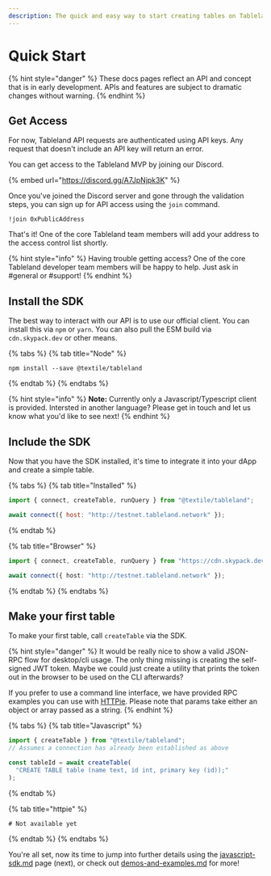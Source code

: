 ```yaml
---
description: The quick and easy way to start creating tables on Tableland.
---
```


# Quick Start

{% hint style="danger" %}
These docs pages reflect an API and concept that is in early development. APIs and features are subject to dramatic changes without warning.
{% endhint %}

## Get Access

For now, Tableland API requests are authenticated using API keys. Any request that doesn't include an API key will return an error.

You can get access to the Tableland MVP by joining our Discord.

{% embed url="https://discord.gg/A7JpNjpk3K" %}

Once you've joined the Discord server and gone through the validation steps, you can sign up for API access using the `join` command.

```
!join 0xPublicAddress
```

That's it! One of the core Tableland team members will add your address to the access control list shortly.

{% hint style="info" %}
Having trouble getting access? One of the core Tableland developer team members will be happy to help. Just ask in #general or #support!
{% endhint %}

## Install the SDK

The best way to interact with our API is to use our official client. You can install this via `npm` or `yarn`. You can also pull the ESM build via `cdn.skypack.dev` or other means.

{% tabs %}
{% tab title="Node" %}
```
npm install --save @textile/tableland
```
{% endtab %}
{% endtabs %}

{% hint style="info" %}
**Note:** Currently only a Javascript/Typescript client is provided. Intersted in another language? Please get in touch and let us know what you'd like to see next!
{% endhint %}

## Include the SDK

Now that you have the SDK installed, it's time to integrate it into your dApp and create a simple table.

{% tabs %}
{% tab title="Installed" %}
```javascript
import { connect, createTable, runQuery } from "@textile/tableland";

await connect({ host: "http://testnet.tableland.network" });
```
{% endtab %}

{% tab title="Browser" %}
```typescript
import { connect, createTable, runQuery } from "https://cdn.skypack.dev/@textile/tableland";

await connect({ host: "http://testnet.tableland.network" });
```
{% endtab %}
{% endtabs %}

## Make your first table

To make your first table, call `createTable` via the SDK.&#x20;

{% hint style="danger" %}
It would be really nice to show a valid JSON-RPC flow for desktop/cli usage. The only thing missing is creating the self-signed JWT token. Maybe we could just create a utility that prints the token out in the browser to be used on the CLI afterwards?

If you prefer to use a command line interface, we have provided RPC examples you can use with [HTTPie](https://httpie.org). Please note that params take either an object or array passed as a string.
{% endhint %}

{% tabs %}
{% tab title="Javascript" %}
```javascript
import { createTable } from "@textile/tableland";
// Assumes a connection has already been established as above

const tableId = await createTable(
  "CREATE TABLE table (name text, id int, primary key (id));"
);
```
{% endtab %}

{% tab title="httpie" %}
```
# Not available yet
```
{% endtab %}
{% endtabs %}

You're all set, now its time to jump into further details using the [javascript-sdk.md](javascript-sdk.md "mention") page (next), or check out [demos-and-examples.md](demos-and-examples.md "mention") for more!
